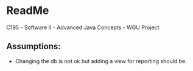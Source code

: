 # ReadMe
C195 - Software II - Advanced Java Concepts - WGU Project

## Assumptions:  
* Changing the db is not ok but adding a view for reporting should be.
